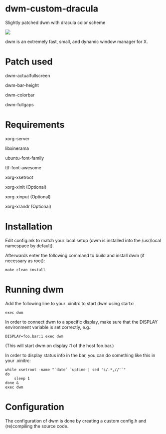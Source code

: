 # dwm-custom-dracula
Slightly patched dwm with dracula color scheme

<img src="https://github.com/ep-cst0n/dwm-custom-dracula/blob/main/2022-01-14_09-42.png?raw=true" />

dwm is an extremely fast, small, and dynamic window manager for X.

# Patch used
dwm-actualfullscreen

dwm-bar-height

dwm-colorbar

dwm-fullgaps

# Requirements
xorg-server

libxinerama

ubuntu-font-family

ttf-font-awesome

xorg-xsetroot

xorg-xinit (Optional)

xorg-xinput (Optional)

xorg-xrandr (Optional)

# Installation
Edit config.mk to match your local setup (dwm is installed into
the /usr/local namespace by default).

Afterwards enter the following command to build and install dwm (if
necessary as root):

    make clean install


# Running dwm
Add the following line to your .xinitrc to start dwm using startx:

    exec dwm

In order to connect dwm to a specific display, make sure that
the DISPLAY environment variable is set correctly, e.g.:

    DISPLAY=foo.bar:1 exec dwm

(This will start dwm on display :1 of the host foo.bar.)

In order to display status info in the bar, you can do something
like this in your .xinitrc:

    while xsetroot -name "`date` `uptime | sed 's/.*,//'`"
    do
    	sleep 1
    done &
    exec dwm


# Configuration
The configuration of dwm is done by creating a custom config.h
and (re)compiling the source code.
